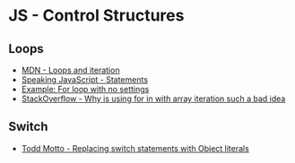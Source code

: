 JS - Control Structures
========================

Loops
------

- [MDN - Loops and iteration](https://developer.mozilla.org/en-US/docs/Web/JavaScript/Guide/Loops_and_iteration)
- [Speaking JavaScript - Statements](http://speakingjs.com/es5/ch13.html)
- [Example: For loop with no settings](http://codepen.io/alexilyaev/pen/ENBQVa?editors=0010#0)
- [StackOverflow - Why is using for in with array iteration such a bad idea](http://stackoverflow.com/questions/500504/why-is-using-for-in-with-array-iteration-a-bad-idea)

Switch
-------

- [Todd Motto - Replacing switch statements with Object literals](https://toddmotto.com/deprecating-the-switch-statement-for-object-literals/)
